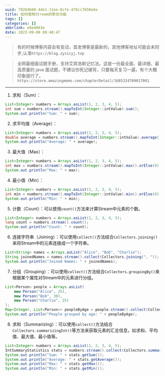 ```yaml
---
uuid: 78264b60-4de1-11ee-8cfe-478cc7650eda
title: 如何使用Stream的聚合功能
tags: []
categories: []
abbrlink: e8e4863e
date: 2023-09-08 08:48:47
---
```



> 有的时候博客内容会有变动，首发博客是最新的，其他博客地址可能会未同步,认准`https://blog.zysicyj.top`

> 全网最细面试题手册，支持艾宾浩斯记忆法。这是一份最全面、最详细、最高质量的 java
面试题，不建议你死记硬背，只要每天复习一遍，有个大概印象就行了。 `https://store.amazingmemo.com/chapterDetail/1685324709017001`
    




---

1. 求和（Sum）：

``` java
List<Integer> numbers = Arrays.asList(1, 2, 3, 4, 5);
int sum = numbers.stream().mapToInt(Integer::intValue).sum();
System.out.println("Sum: " + sum);
```

2. 求平均值（Average）：

``` java
List<Integer> numbers = Arrays.asList(1, 2, 3, 4, 5);
double average = numbers.stream().mapToInt(Integer::intValue).average().orElse(0.0);
System.out.println("Average: " + average);
```

3. 最大值（Max）：

``` java
List<Integer> numbers = Arrays.asList(1, 2, 3, 4, 5);
int max = numbers.stream().mapToInt(Integer::intValue).max().orElse(0);
System.out.println("Max: " + max);
```

4. 最小值（Min）：

``` java
List<Integer> numbers = Arrays.asList(1, 2, 3, 4, 5);
int min = numbers.stream().mapToInt(Integer::intValue).min().orElse(0);
System.out.println("Min: " + min);
```

5. 计数（Count）：可以使用`count()`方法来计算Stream中元素的个数。

``` java
List<Integer> numbers = Arrays.asList(1, 2, 3, 4, 5);
long count = numbers.stream().count();
System.out.println("Count: " + count);
```

6. 连接字符串（Joining）：可以使用`collect()`方法结合`Collectors.joining()`来将Stream中的元素连接成一个字符串。

``` java
List<String> names = Arrays.asList("Alice", "Bob", "Charlie");
String joinedNames = names.stream().collect(Collectors.joining(", "));
System.out.println("Joined Names: " + joinedNames);
```

7. 分组（Grouping）：可以使用`collect()`方法结合`Collectors.groupingBy()`来根据某个属性对Stream中的元素进行分组。

``` java
List<Person> people = Arrays.asList(
    new Person("Alice", 25),
    new Person("Bob", 30),
    new Person("Charlie", 25)
);
Map<Integer, List<Person>> peopleByAge = people.stream().collect(Collectors.groupingBy(Person::getAge));
System.out.println("People grouped by age: " + peopleByAge);
```

8. 求和（Summarizing）：可以使用`collect()`方法结合`Collectors.summarizingInt()`等方法来获取元素的汇总信息，如求和、平均值、最大值、最小值等。

``` java
List<Integer> numbers = Arrays.asList(1, 2, 3, 4, 5);
IntSummaryStatistics stats = numbers.stream().collect(Collectors.summarizingInt(Integer::intValue));
System.out.println("Sum: " + stats.getSum());
System.out.println("Average: " + stats.getAverage());
System.out.println("Max: " + stats.getMax());
System.out.println("Min: " + stats.getMin());
```


